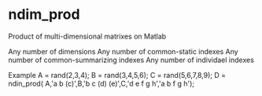 # ndim_prod
Product of multi-dimensional matrixes on Matlab

Any number of dimensions
Any number of common-static indexes
Any number of common-summarizing indexes
Any number of individael indexes

Example
A = rand(2,3,4);
B = rand(3,4,5,6);
C = rand(5,6,7,8,9);
D = ndin_prod( A,'a b (c)',B,'b c (d) (e)',C,'d e f g h','a b f g h');
